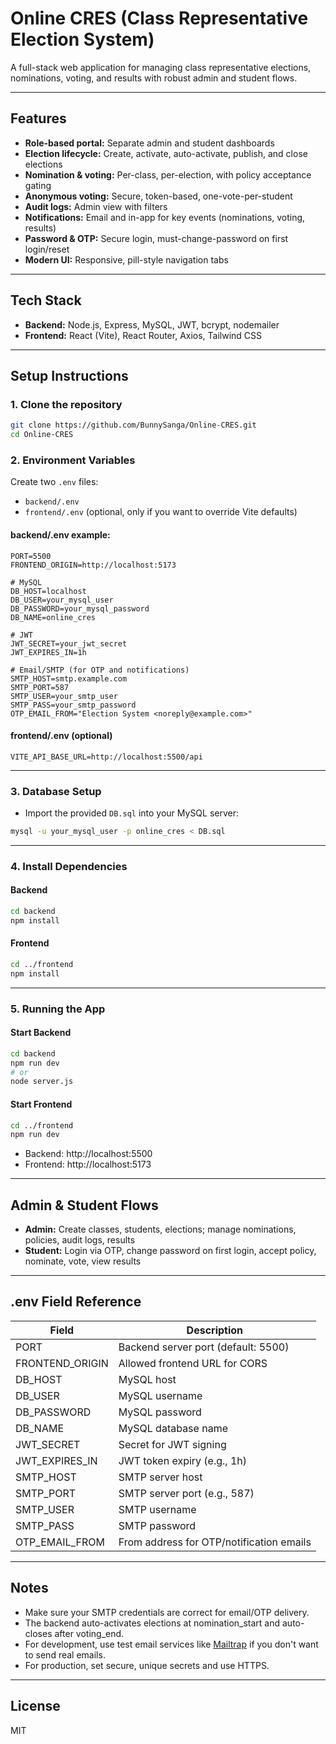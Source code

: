 # Online CRES (Class Representative Election System)

A full-stack web application for managing class representative elections, nominations, voting, and results with robust admin and student flows.

---

## Features
- **Role-based portal:** Separate admin and student dashboards
- **Election lifecycle:** Create, activate, auto-activate, publish, and close elections
- **Nomination & voting:** Per-class, per-election, with policy acceptance gating
- **Anonymous voting:** Secure, token-based, one-vote-per-student
- **Audit logs:** Admin view with filters
- **Notifications:** Email and in-app for key events (nominations, voting, results)
- **Password & OTP:** Secure login, must-change-password on first login/reset
- **Modern UI:** Responsive, pill-style navigation tabs

---

## Tech Stack
- **Backend:** Node.js, Express, MySQL, JWT, bcrypt, nodemailer
- **Frontend:** React (Vite), React Router, Axios, Tailwind CSS

---

## Setup Instructions

### 1. Clone the repository
```sh
git clone https://github.com/BunnySanga/Online-CRES.git
cd Online-CRES
```

### 2. Environment Variables
Create two `.env` files:
- `backend/.env`
- `frontend/.env` (optional, only if you want to override Vite defaults)

#### backend/.env example:
```
PORT=5500
FRONTEND_ORIGIN=http://localhost:5173

# MySQL
DB_HOST=localhost
DB_USER=your_mysql_user
DB_PASSWORD=your_mysql_password
DB_NAME=online_cres

# JWT
JWT_SECRET=your_jwt_secret
JWT_EXPIRES_IN=1h

# Email/SMTP (for OTP and notifications)
SMTP_HOST=smtp.example.com
SMTP_PORT=587
SMTP_USER=your_smtp_user
SMTP_PASS=your_smtp_password
OTP_EMAIL_FROM="Election System <noreply@example.com>"
```

#### frontend/.env (optional)
```
VITE_API_BASE_URL=http://localhost:5500/api
```

---

### 3. Database Setup
- Import the provided `DB.sql` into your MySQL server:
```sh
mysql -u your_mysql_user -p online_cres < DB.sql
```

---

### 4. Install Dependencies
#### Backend
```sh
cd backend
npm install
```
#### Frontend
```sh
cd ../frontend
npm install
```

---

### 5. Running the App
#### Start Backend
```sh
cd backend
npm run dev
# or
node server.js
```
#### Start Frontend
```sh
cd ../frontend
npm run dev
```
- Backend: http://localhost:5500
- Frontend: http://localhost:5173

---

## Admin & Student Flows
- **Admin:** Create classes, students, elections; manage nominations, policies, audit logs, results
- **Student:** Login via OTP, change password on first login, accept policy, nominate, vote, view results

---

## .env Field Reference
| Field                | Description                                 |
|----------------------|---------------------------------------------|
| PORT                 | Backend server port (default: 5500)         |
| FRONTEND_ORIGIN      | Allowed frontend URL for CORS               |
| DB_HOST              | MySQL host                                  |
| DB_USER              | MySQL username                              |
| DB_PASSWORD          | MySQL password                              |
| DB_NAME              | MySQL database name                         |
| JWT_SECRET           | Secret for JWT signing                      |
| JWT_EXPIRES_IN       | JWT token expiry (e.g., 1h)                 |
| SMTP_HOST            | SMTP server host                            |
| SMTP_PORT            | SMTP server port (e.g., 587)                |
| SMTP_USER            | SMTP username                               |
| SMTP_PASS            | SMTP password                               |
| OTP_EMAIL_FROM       | From address for OTP/notification emails    |

---

## Notes
- Make sure your SMTP credentials are correct for email/OTP delivery.
- The backend auto-activates elections at nomination_start and auto-closes after voting_end.
- For development, use test email services like [Mailtrap](https://mailtrap.io/) if you don't want to send real emails.
- For production, set secure, unique secrets and use HTTPS.

---

## License
MIT

